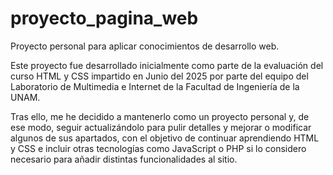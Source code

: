 # proyecto_pagina_web
Proyecto personal para aplicar conocimientos de desarrollo web.

Este proyecto fue desarrollado inicialmente como parte de la evaluación del curso HTML y CSS impartido en Junio del 2025 por parte del equipo del Laboratorio de Multimedia e Internet de la Facultad de Ingeniería de la UNAM.

Tras ello, me he decidido a mantenerlo como un proyecto personal y, de ese modo, seguir actualizándolo para pulir detalles y mejorar o modificar algunos de sus apartados, con el objetivo de continuar aprendiendo HTML y CSS e incluir otras tecnologías como JavaScript o PHP si lo considero necesario para añadir distintas funcionalidades al sitio.